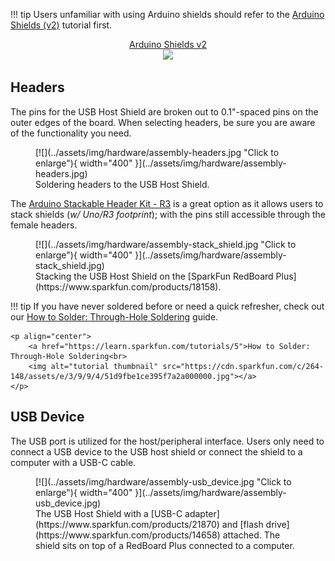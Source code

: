 !!! tip
    Users unfamiliar with using Arduino shields should refer to the [Arduino Shields (v2)](https://learn.sparkfun.com/tutorials/arduino-shields-v2) tutorial first.
    <p align="center">
        <a href="https://learn.sparkfun.com/tutorials/1167">Arduino Shields v2<br>
        <img src="https://cdn.sparkfun.com/c/264-148/assets/learn_tutorials/1/1/6/7/qwiic_shield.jpg"></a>
    </p>
                

## Headers
The pins for the USB Host Shield are broken out to 0.1"-spaced pins on the outer edges of the board. When selecting headers, be sure you are aware of the functionality you need.

<figure markdown>
[![](../assets/img/hardware/assembly-headers.jpg "Click to enlarge"){ width="400" }](../assets/img/hardware/assembly-headers.jpg)
<figcaption markdown>Soldering headers to the USB Host Shield.</figcaption>
</figure>

The [Arduino Stackable Header Kit - R3](https://www.sparkfun.com/products/11417) is a great option as it allows users to stack shields (*w/ Uno/R3 footprint*); with the pins still accessible through the female headers.

<figure markdown>
[![](../assets/img/hardware/assembly-stack_shield.jpg "Click to enlarge"){ width="400" }](../assets/img/hardware/assembly-stack_shield.jpg)
<figcaption markdown>Stacking the USB Host Shield on the [SparkFun RedBoard Plus](https://www.sparkfun.com/products/18158).</figcaption>
</figure>

!!! tip
	If you have never soldered before or need a quick refresher, check out our [How to Solder: Through-Hole Soldering](https://learn.sparkfun.com/tutorials/how-to-solder-through-hole-soldering) guide.

	<p align="center">
		<a href="https://learn.sparkfun.com/tutorials/5">How to Solder: Through-Hole Soldering<br>
		<img alt="tutorial thumbnail" src="https://cdn.sparkfun.com/c/264-148/assets/e/3/9/9/4/51d9fbe1ce395f7a2a000000.jpg"></a>
	</p>


## USB Device
The USB port is utilized for the host/peripheral interface. Users only need to connect a USB device to the USB host shield or connect the shield to a computer with a USB-C cable.

<figure markdown>
[![](../assets/img/hardware/assembly-usb_device.jpg "Click to enlarge"){ width="400" }](../assets/img/hardware/assembly-usb_device.jpg)
<figcaption markdown>The USB Host Shield with a [USB-C adapter](https://www.sparkfun.com/products/21870) and [flash drive](https://www.sparkfun.com/products/14658) attached. The shield sits on top of a RedBoard Plus connected to a computer.</figcaption>
</figure>